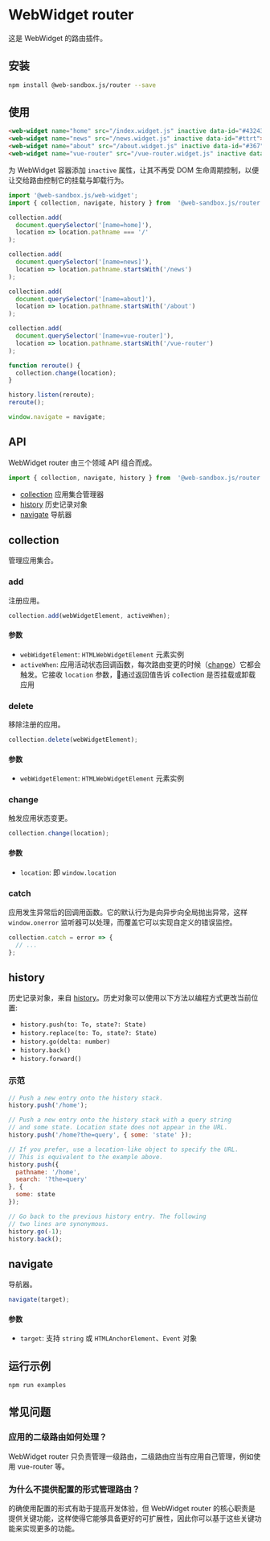# WebWidget router

这是 WebWidget 的路由插件。

## 安装

```bash
npm install @web-sandbox.js/router --save
```

## 使用

```html
<web-widget name="home" src="/index.widget.js" inactive data-id="#43243242"></web-widget>
<web-widget name="news" src="/news.widget.js" inactive data-id="#ttrt"></web-widget>
<web-widget name="about" src="/about.widget.js" inactive data-id="#367" data-about="一个演示"></web-widget>
<web-widget name="vue-router" src="/vue-router.widget.js" inactive data-id="#367" data-vue="vue-router demo"></web-widget>
```

为 WebWidget 容器添加 `inactive` 属性，让其不再受 DOM 生命周期控制，以便让交给路由控制它的挂载与卸载行为。

```js
import '@web-sandbox.js/web-widget';
import { collection, navigate, history } from  '@web-sandbox.js/router';

collection.add(
  document.querySelector('[name=home]'),
  location => location.pathname === '/'
);

collection.add(
  document.querySelector('[name=news]'),
  location => location.pathname.startsWith('/news')
);

collection.add(
  document.querySelector('[name=about]'),
  location => location.pathname.startsWith('/about')
);

collection.add(
  document.querySelector('[name=vue-router]'),
  location => location.pathname.startsWith('/vue-router')
);

function reroute() {
  collection.change(location);
}

history.listen(reroute);
reroute();

window.navigate = navigate;
```

## API

WebWidget router 由三个领域 API 组合而成。

```js
import { collection, navigate, history } from  '@web-sandbox.js/router';
```

* [collection](#collection) 应用集合管理器
* [history](#history) 历史记录对象
* [navigate](#navigate) 导航器

## collection

管理应用集合。

### add

注册应用。

```js
collection.add(webWidgetElement, activeWhen);
```

#### 参数

* `webWidgetElement`: `HTMLWebWidgetElement` 元素实例
* `activeWhen`: 应用活动状态回调函数，每次路由变更的时候（[change](#change)）它都会触发。它接收 `location` 参数，通过返回值告诉 collection 是否挂载或卸载应用

### delete

移除注册的应用。

```js
collection.delete(webWidgetElement);
```

#### 参数

* `webWidgetElement`: `HTMLWebWidgetElement` 元素实例

### change

触发应用状态变更。

```js
collection.change(location);
```

#### 参数

* `location`: 即 `window.location`

### catch

应用发生异常后的回调用函数。它的默认行为是向异步向全局抛出异常，这样 `window.onerror` 监听器可以处理，而覆盖它可以实现自定义的错误监控。

```js
collection.catch = error => {
  // ...
};
```

## history

历史记录对象，来自 [history](https://www.npmjs.com/package/history)。历史对象可以使用以下方法以编程方式更改当前位置:

* `history.push(to: To, state?: State)`
* `history.replace(to: To, state?: State)`
* `history.go(delta: number)`
* `history.back()`
* `history.forward()`

### 示范

```js
// Push a new entry onto the history stack.
history.push('/home');

// Push a new entry onto the history stack with a query string
// and some state. Location state does not appear in the URL.
history.push('/home?the=query', { some: 'state' });

// If you prefer, use a location-like object to specify the URL.
// This is equivalent to the example above.
history.push({
  pathname: '/home',
  search: '?the=query'
}, {
  some: state
});

// Go back to the previous history entry. The following
// two lines are synonymous.
history.go(-1);
history.back();
```

## navigate

导航器。

```js
navigate(target);
```

#### 参数

* `target`: 支持 `string` 或 `HTMLAnchorElement`、`Event` 对象

## 运行示例

```bash
npm run examples
```

## 常见问题

### 应用的二级路由如何处理？

WebWidget router 只负责管理一级路由，二级路由应当有应用自己管理，例如使用 vue-router 等。

### 为什么不提供配置的形式管理路由？

的确使用配置的形式有助于提高开发体验，但 WebWidget router 的核心职责是提供关键功能，这样使得它能够具备更好的可扩展性，因此你可以基于这些关键功能来实现更多的功能。